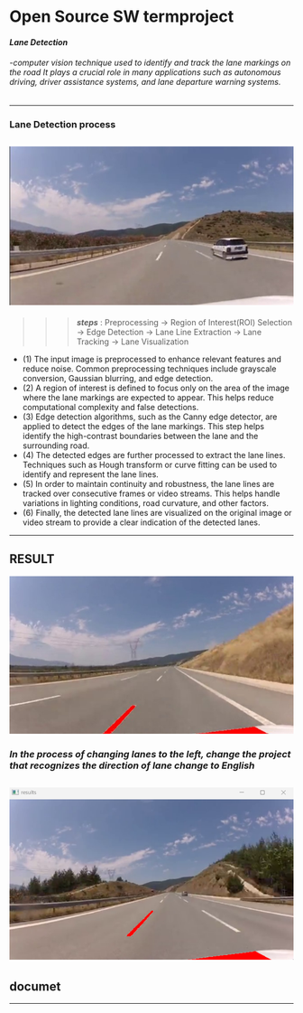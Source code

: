 #  **Open Source SW termproject**
#### *Lane Detection*
###### -computer vision technique used to identify and track the lane markings on the road  It plays a crucial role in many applications such as autonomous driving, driver assistance systems, and lane departure warning systems.
---
### **Lane  Detection process** 
![ds](image/image-2323.jpg)
---

>>> ***steps***
: Preprocessing  ->  Region of Interest(ROI) Selection  -> Edge Detection  -> Lane Line Extraction  -> Lane Tracking -> Lane Visualization 
- (1) The input image is preprocessed to enhance relevant features and reduce noise. Common preprocessing techniques include grayscale conversion, Gaussian blurring, and edge detection.
- (2) A region of interest is defined to focus only on the area of the image where the lane markings are expected to appear. This helps reduce computational complexity and false detections.
- (3) Edge detection algorithms, such as the Canny edge detector, are applied to detect the edges of the lane markings. This step helps identify the high-contrast boundaries between the lane and the surrounding road.
- (4) The detected edges are further processed to extract the lane lines. Techniques such as Hough transform or curve fitting can be used to identify and represent the lane lines.
- (5) In order to maintain continuity and robustness, the lane lines are tracked over consecutive frames or video streams. This helps handle variations in lighting conditions, road curvature, and other factors.
- (6) Finally, the detected lane lines are visualized on the original image or video stream to provide a clear indication of the detected lanes.
---
## RESULT
![ds](image/open-source-add.png)
### *In the process of changing lanes to the left, change the project that recognizes the direction of lane change to English*
![ds](image/term-project-3.png)
---
## documet

---

